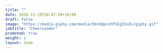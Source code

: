 ```yaml
---
title: ""
date: 2018-11-19T10:47:58+10:00
draft: false
image: "https://media.giphy.com/media/VbnUQpnihPSIgIXuZv/giphy.gif"
jobtitle: "CheerLeader"
promoted: true
weight: 1
layout: team
---
```

